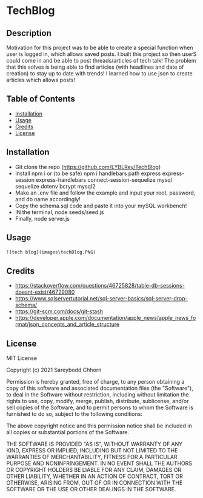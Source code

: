 # TechBlog

## Description

Motivation for this project was to be able to create a special function when user is logged in, which allows saved posts.
I built this project so then userS could come in and be able to post threads/articles of tech talk!
The problem that this solves is being able to find articles (with headlines and date of creation) to stay up to date with trends!
I learned how to use json to create articles which allows posts!

## Table of Contents

- [Installation](#installation)
- [Usage](#usage)
- [Credits](#credits)
- [License](#license)

## Installation

- Git clone the repo (https://github.com/LYBLRey/TechBlog)
- Install npm i or (to be safe) npm i handlebars path express express-session express-handlebars connect-session-sequelize mysql sequelize dotenv bcrypt mysql2
- Make an .env file and follow the example and input your root, password, and db name accordingly!
- Copy the schema.sql code and paste it into your mySQL workbench!
- IN the terminal, node seeds/seed.js
- Finally, node server.js

## Usage

    ![tech blog](images\techBlog.PNG)

## Credits

- https://stackoverflow.com/questions/46725828/table-db-sessions-doesnt-exist/46729080
- https://www.sqlservertutorial.net/sql-server-basics/sql-server-drop-schema/
- https://git-scm.com/docs/git-stash
- https://developer.apple.com/documentation/apple_news/apple_news_format/json_concepts_and_article_structure

## License

MIT License

Copyright (c) 2021 Sareybodd Chhorn

Permission is hereby granted, free of charge, to any person obtaining a copy
of this software and associated documentation files (the "Software"), to deal
in the Software without restriction, including without limitation the rights
to use, copy, modify, merge, publish, distribute, sublicense, and/or sell
copies of the Software, and to permit persons to whom the Software is
furnished to do so, subject to the following conditions:

The above copyright notice and this permission notice shall be included in all
copies or substantial portions of the Software.

THE SOFTWARE IS PROVIDED "AS IS", WITHOUT WARRANTY OF ANY KIND, EXPRESS OR
IMPLIED, INCLUDING BUT NOT LIMITED TO THE WARRANTIES OF MERCHANTABILITY,
FITNESS FOR A PARTICULAR PURPOSE AND NONINFRINGEMENT. IN NO EVENT SHALL THE
AUTHORS OR COPYRIGHT HOLDERS BE LIABLE FOR ANY CLAIM, DAMAGES OR OTHER
LIABILITY, WHETHER IN AN ACTION OF CONTRACT, TORT OR OTHERWISE, ARISING FROM,
OUT OF OR IN CONNECTION WITH THE SOFTWARE OR THE USE OR OTHER DEALINGS IN THE
SOFTWARE.
